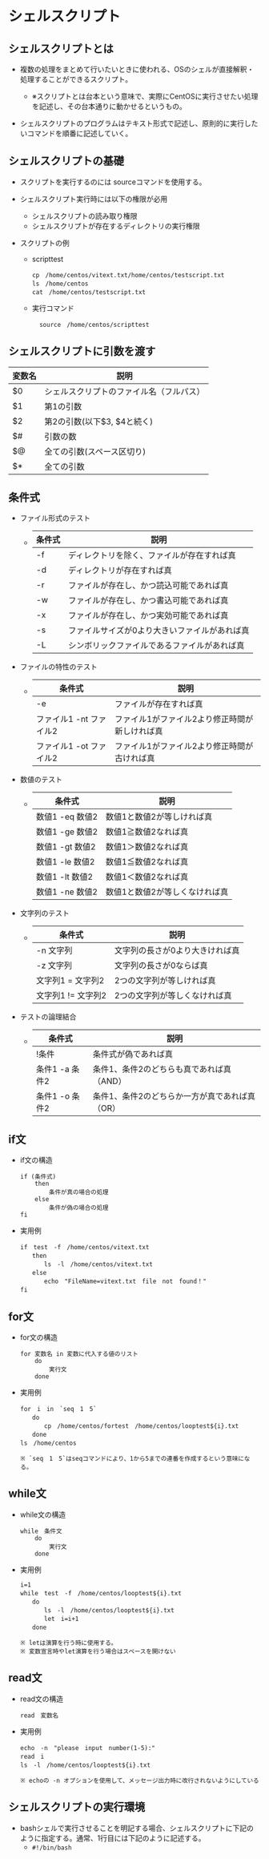 # シェルスクリプト

## シェルスクリプトとは

* 複数の処理をまとめて行いたいときに使われる、OSのシェルが直接解釈・処理することができるスクリプト。
  * ※スクリプトとは台本という意味で、実際にCentOSに実行させたい処理を記述し、その台本通りに動かせるというもの。

* シェルスクリプトのプログラムはテキスト形式で記述し、原則的に実行したいコマンドを順番に記述していく。

## シェルスクリプトの基礎

* スクリプトを実行するのには sourceコマンドを使用する。

* シェルスクリプト実行時には以下の権限が必用
  * シェルスクリプトの読み取り権限
  * シェルスクリプトが存在するディレクトリの実行権限


* スクリプトの例 
  
  * scripttest 

    ```
    cp　/home/centos/vitext.txt/home/centos/testscript.txt
    ls　/home/centos
    cat　/home/centos/testscript.txt
    ```
  * 実行コマンド
    
    ```
      source　/home/centos/scripttest
    ```

## シェルスクリプトに引数を渡す

| 変数名 | 説明 |
|   -    |  -   |
| $0 | シェルスクリプトのファイル名（フルパス）|
| $1 | 第1の引数 |
| $2 | 第2の引数(以下$3, $4と続く) |
| $# | 引数の数 |
| $@ | 全ての引数(スペース区切り) |
| $* | 全ての引数 | 

## 条件式

* ファイル形式のテスト

  * | 条件式 | 説明 |
    | - | - |  
    | -f | ディレクトリを除く、ファイルが存在すれば真 |
    | -d | ディレクトリが存在すれば真 | 
    | -r | ファイルが存在し、かつ読込可能であれば真 |
    | -w | ファイルが存在し、かつ書込可能であれば真 |
    | -x | ファイルが存在し、かつ実効可能であれば真 |
    | -s | ファイルサイズが0より大きいファイルがあれば真 | 
    | -L | シンボリックファイルであるファイルがあれば真 | 

* ファイルの特性のテスト
  
  * | 条件式 | 説明 |
    | - | - |
    | -e | ファイルが存在すれば真 | 
    | ファイル1 -nt ファイル2 | ファイル1がファイル2より修正時間が新しければ真  |
    | ファイル1 -ot ファイル2 | ファイル1がファイル2より修正時間が古ければ真  | 

* 数値のテスト
  
  * | 条件式 | 説明 |
    | - | - |
    | 数値1 -eq 数値2 | 数値1と数値2が等しければ真 | 
    | 数値1 -ge 数値2 | 数値1≧数値2なれば真 |
    | 数値1 -gt 数値2 | 数値1＞数値2なれば真 |
    | 数値1 -le 数値2 | 数値1≦数値2なれば真 |
    | 数値1 -lt 数値2 | 数値1＜数値2なれば真 |
    | 数値1 -ne 数値2 | 数値1と数値2が等しくなければ真 |

* 文字列のテスト

   * | 条件式 | 説明 |
     | - | - |
     | -n 文字列 | 文字列の長さが0より大きければ真 |
     | -z 文字列 | 文字列の長さが0ならば真 | 
     | 文字列1 = 文字列2| 2つの文字列が等しければ真 |
     | 文字列1 != 文字列2| 2つの文字列が等しくなければ真 |

* テストの論理結合 

  * | 条件式 | 説明 |
    | - | - |
    | !条件| 条件式が偽であれば真 |
    | 条件1 -a 条件2 | 条件1、条件2のどちらも真であれば真（AND）|
    | 条件1 -o 条件2 | 条件1、条件2のどちらか一方が真であれば真（OR）|


## if文

* if文の構造 

    ```
    if (条件式)
        then
            条件が真の場合の処理
        else
            条件が偽の場合の処理
    fi
    ```

* 実用例


    ```
    if　test　-f　/home/centos/vitext.txt
    　　then
    　　　　ls　-l　/home/centos/vitext.txt　　
    　　else　　
    　　　　echo　"FileName=vitext.txt　file　not　found！"　　
    fi　　
    ```

## for文

* for文の構造

    ```
    for 変数名 in 変数に代入する値のリスト
        do
            実行文
        done
    ```

* 実用例

    ```
    for　i　in　`seq　1　5`
    　　do
    　　　　cp　/home/centos/fortest　/home/centos/looptest${i}.txt
    　　done
    ls　/home/centos

    ※ `seq　1　5`はseqコマンドにより、1から5までの連番を作成するという意味になる。
    ```

## while文

* while文の構造

    ```
    while　条件文
        do
            実行文
        done
    ```

* 実用例

    ```
    i=1
    while　test　-f　/home/centos/looptest${i}.txt　　
    　　do
    　　　　ls　-l　/home/centos/looptest${i}.txt　　
    　　　　let　i=i+1　　
    　　done

    ※ letは演算を行う時に使用する。
    ※ 変数宣言時やlet演算を行う場合はスペースを開けない　　
    ```


## read文

* read文の構造
   
    ```
    read　変数名
    ```

* 実用例
   
    ```
    echo　-n　"please　input　number(1-5):"
    read　i
    ls　-l　/home/centos/looptest${i}.txt

    ※ echoの -n オプションを使用して、メッセージ出力時に改行されないようにしている
    ```

## シェルスクリプトの実行環境

* bashシェルで実行させることを明記する場合、シェルスクリプトに下記のように指定する。通常、1行目には下記のように記述する。
    * `#!/bin/bash`
